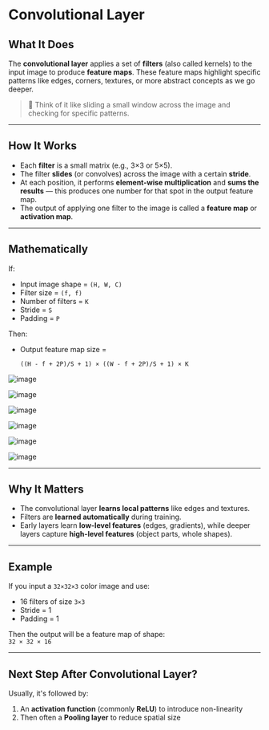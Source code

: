 # **Convolutional Layer**

## **What It Does**

The **convolutional layer** applies a set of **filters** (also called kernels) to the input image to produce **feature maps**. These feature maps highlight specific patterns like edges, corners, textures, or more abstract concepts as we go deeper.

> 🧠 Think of it like sliding a small window across the image and checking for specific patterns.

---

## **How It Works**

- Each **filter** is a small matrix (e.g., 3×3 or 5×5).
- The filter **slides** (or convolves) across the image with a certain **stride**.
- At each position, it performs **element-wise multiplication** and **sums the results** — this produces one number for that spot in the output feature map.
- The output of applying one filter to the image is called a **feature map** or **activation map**.

---

## **Mathematically**

If:
- Input image shape = `(H, W, C)`
- Filter size = `(f, f)`
- Number of filters = `K`
- Stride = `S`
- Padding = `P`

Then:
- Output feature map size =  
  ```
  ((H - f + 2P)/S + 1) × ((W - f + 2P)/S + 1) × K
  ```

![image](https://github.com/user-attachments/assets/424c24db-a9e9-4b33-9f99-80156ade0196)

![image](https://github.com/user-attachments/assets/f58ba924-4ff0-455f-a51e-f8b36a55e565)

![image](https://github.com/user-attachments/assets/6f77c45e-cadf-4fa1-929f-63cefe01c12e)

![image](https://github.com/user-attachments/assets/959be97f-4c03-4e27-8470-8a7ffd92c638)

![image](https://github.com/user-attachments/assets/cb22e54c-f6ea-49b8-a276-64f0404397c0)

![image](https://github.com/user-attachments/assets/850cb0ad-786e-42c3-b62a-48846ea774f8)

---

## **Why It Matters**

- The convolutional layer **learns local patterns** like edges and textures.
- Filters are **learned automatically** during training.
- Early layers learn **low-level features** (edges, gradients), while deeper layers capture **high-level features** (object parts, whole shapes).

---

## **Example**

If you input a `32×32×3` color image and use:
- 16 filters of size `3×3`
- Stride = 1
- Padding = 1

Then the output will be a feature map of shape:  
`32 × 32 × 16`

---

## **Next Step After Convolutional Layer?**
Usually, it's followed by:
1. An **activation function** (commonly **ReLU**) to introduce non-linearity
2. Then often a **Pooling layer** to reduce spatial size
